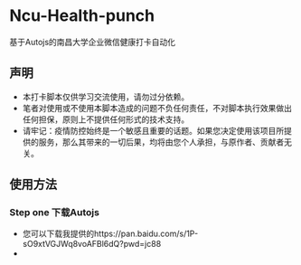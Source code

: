 # Ncu-Health-punch
基于Autojs的南昌大学企业微信健康打卡自动化

## 声明
- 本打卡脚本仅供学习交流使用，请勿过分依赖。
- 笔者对使用或不使用本脚本造成的问题不负任何责任，不对脚本执行效果做出任何担保，原则上不提供任何形式的技术支持。
- 请牢记：疫情防控始终是一个敏感且重要的话题。如果您决定使用该项目所提供的服务，那么其带来的一切后果，均将由您个人承担，与原作者、贡献者无关。

## 使用方法

### Step one 下载Autojs
- 您可以下载我提供的https://pan.baidu.com/s/1P-sO9xtVGJWq8voAFBl6dQ?pwd=jc88
- 

